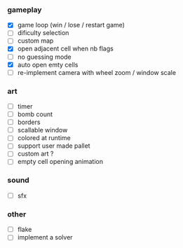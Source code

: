 ### gameplay

- [x] game loop (win / lose / restart game)
- [ ] dificulty selection
- [ ] custom map
- [x] open adjacent cell when nb flags
- [ ] no guessing mode
- [x] auto open emty cells
- [ ] re-implement camera with wheel zoom / window scale

### art

- [ ] timer
- [ ] bomb count
- [ ] borders
- [ ] scallable window
- [ ] colored at runtime
- [ ] support user made pallet
- [ ] custom art ?
- [ ] empty cell opening animation

### sound

- [ ] sfx

### other

- [ ] flake
- [ ] implement a solver

